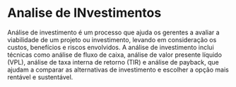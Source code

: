 # Analise de INvestimentos
Análise de investimento é um processo que ajuda os gerentes a avaliar a viabilidade de um projeto ou investimento, levando em consideração os custos, benefícios e riscos envolvidos. A análise de investimento inclui técnicas como análise de fluxo de caixa, análise de valor presente líquido (VPL), análise de taxa interna de retorno (TIR) e análise de payback, que ajudam a comparar as alternativas de investimento e escolher a opção mais rentável e sustentável.